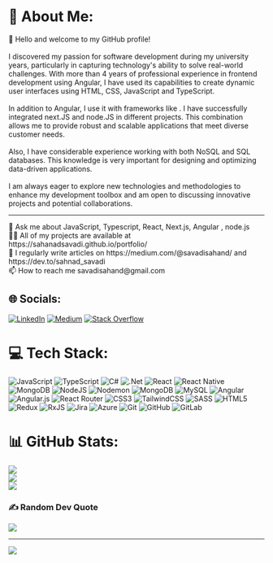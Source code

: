 # 💫 About Me:
👋 Hello and welcome to my GitHub profile!<br><br>I discovered my passion for software development during my university years, particularly in capturing technology's ability to solve real-world challenges. With more than 4 years of professional experience in frontend development using Angular, I have used its capabilities to create dynamic user interfaces using HTML, CSS, JavaScript and TypeScript.<br><br>In addition to Angular, I use it with frameworks like . I have successfully integrated next.JS and node.JS in different projects. This combination allows me to provide robust and scalable applications that meet diverse customer needs.<br><br>Also, I have considerable experience working with both NoSQL and SQL databases. This knowledge is very important for designing and optimizing data-driven applications.<br><br>I am always eager to explore new technologies and methodologies to enhance my development toolbox and am open to discussing innovative projects and potential collaborations.

<hr/>
💬 Ask me about JavaScript, Typescript, React, Next.js, Angular , node.js <br>👨‍💻 All of my projects are available at https://sahanadsavadi.github.io/portfolio/<br>📝 I regularly write articles on https://medium.com/@savadisahand/ and https://dev.to/sahnad_savadi<br>📫 How to reach me savadisahand@gmail.com

## 🌐 Socials:
[![LinkedIn](https://img.shields.io/badge/LinkedIn-%230077B5.svg?logo=linkedin&logoColor=white)](https://linkedin.com/in/sahand-savadi-315522205/) [![Medium](https://img.shields.io/badge/Medium-12100E?logo=medium&logoColor=white)](https://medium.com/@savadisahand) [![Stack Overflow](https://img.shields.io/badge/-Stackoverflow-FE7A16?logo=stack-overflow&logoColor=white)](https://stackoverflow.com/users/20674120/sahand-savadi)  

# 💻 Tech Stack:
![JavaScript](https://img.shields.io/badge/javascript-%23323330.svg?style=for-the-badge&logo=javascript&logoColor=%23F7DF1E) ![TypeScript](https://img.shields.io/badge/typescript-%23007ACC.svg?style=for-the-badge&logo=typescript&logoColor=white) ![C#](https://img.shields.io/badge/c%23-%23239120.svg?style=for-the-badge&logo=csharp&logoColor=white) ![.Net](https://img.shields.io/badge/.NET-5C2D91?style=for-the-badge&logo=.net&logoColor=white)  ![React](https://img.shields.io/badge/react-%2320232a.svg?style=for-the-badge&logo=react&logoColor=%2361DAFB) ![React Native](https://img.shields.io/badge/react_native-%2320232a.svg?style=for-the-badge&logo=react&logoColor=%2361DAFB)  ![MongoDB](https://img.shields.io/badge/MongoDB-%234ea94b.svg?style=for-the-badge&logo=mongodb&logoColor=white) ![NodeJS](https://img.shields.io/badge/node.js-6DA55F?style=for-the-badge&logo=node.js&logoColor=white)  ![Nodemon](https://img.shields.io/badge/NODEMON-%23323330.svg?style=for-the-badge&logo=nodemon&logoColor=%BBDEAD) ![MongoDB](https://img.shields.io/badge/MongoDB-%234ea94b.svg?style=for-the-badge&logo=mongodb&logoColor=white) ![MySQL](https://img.shields.io/badge/mysql-4479A1.svg?style=for-the-badge&logo=mysql&logoColor=white) ![Angular](https://img.shields.io/badge/angular-%23DD0031.svg?style=for-the-badge&logo=angular&logoColor=white) ![Angular.js](https://img.shields.io/badge/angular.js-%23E23237.svg?style=for-the-badge&logo=angularjs&logoColor=white) ![React Router](https://img.shields.io/badge/React_Router-CA4245?style=for-the-badge&logo=react-router&logoColor=white) ![CSS3](https://img.shields.io/badge/css3-%231572B6.svg?style=for-the-badge&logo=css3&logoColor=white) ![TailwindCSS](https://img.shields.io/badge/tailwindcss-%2338B2AC.svg?style=for-the-badge&logo=tailwind-css&logoColor=white) ![SASS](https://img.shields.io/badge/SASS-hotpink.svg?style=for-the-badge&logo=SASS&logoColor=white) ![HTML5](https://img.shields.io/badge/html5-%23E34F26.svg?style=for-the-badge&logo=html5&logoColor=white) ![Redux](https://img.shields.io/badge/redux-%23593d88.svg?style=for-the-badge&logo=redux&logoColor=white) ![RxJS](https://img.shields.io/badge/rxjs-%23B7178C.svg?style=for-the-badge&logo=reactivex&logoColor=white) ![Jira](https://img.shields.io/badge/jira-%230A0FFF.svg?style=for-the-badge&logo=jira&logoColor=white) ![Azure](https://img.shields.io/badge/azure-%230072C6.svg?style=for-the-badge&logo=microsoftazure&logoColor=white) ![Git](https://img.shields.io/badge/git-%23F05033.svg?style=for-the-badge&logo=git&logoColor=white) ![GitHub](https://img.shields.io/badge/github-%23121011.svg?style=for-the-badge&logo=github&logoColor=white) ![GitLab](https://img.shields.io/badge/gitlab-%23181717.svg?style=for-the-badge&logo=gitlab&logoColor=white)
# 📊 GitHub Stats:
![](https://github-readme-stats.vercel.app/api?username=sahanadsavadi&theme=dark&hide_border=false&include_all_commits=true&count_private=true)<br/>
![](https://github-readme-streak-stats.herokuapp.com/?user=sahanadsavadi&theme=dark&hide_border=false)<br/>
![](https://github-readme-stats.vercel.app/api/top-langs/?username=sahanadsavadi&theme=dark&hide_border=false&include_all_commits=true&count_private=true&layout=compact)

### ✍️ Random Dev Quote
![](https://quotes-github-readme.vercel.app/api?type=horizontal&theme=radical)

---

[![](https://visitcount.itsvg.in/api?id=sahanadsavadi&icon=2&color=8)](https://visitcount.itsvg.in)

<!-- Proudly created with GPRM ( https://gprm.itsvg.in ) -->
